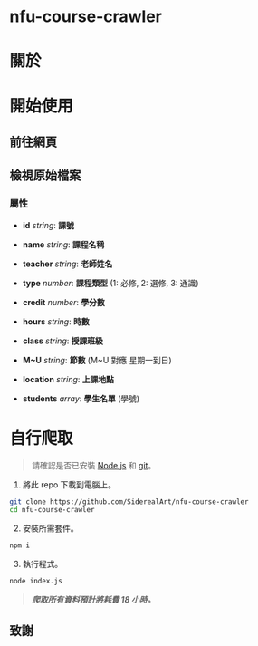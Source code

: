 # nfu-course-crawler

# 關於

# 開始使用

## 前往網頁

## 檢視原始檔案

### 屬性

- **id** *string*: **課號** 

- **name** *string*: **課程名稱**

- **teacher** *string*: **老師姓名**

- **type** *number*: **課程類型** (1: 必修, 2: 選修, 3: 通識)

- **credit** *number*: **學分數**

- **hours** *string*: **時數**

- **class** *string*: **授課班級**

- **M~U** *string*: **節數** (M~U 對應 星期一到日)

- **location** *string*: **上課地點**

- **students** *array*: **學生名單** (學號)

# 自行爬取

> 請確認是否已安裝 [Node.js](https://nodejs.org/en/) 和 [git](https://git-scm.com/)。

1. 將此 repo 下載到電腦上。

```bash
git clone https://github.com/SiderealArt/nfu-course-crawler
cd nfu-course-crawler
```

2. 安裝所需套件。

```bash
npm i
```

3. 執行程式。

```bash
node index.js
```

> ***爬取所有資料預計將耗費 18 小時。***

## 致謝
